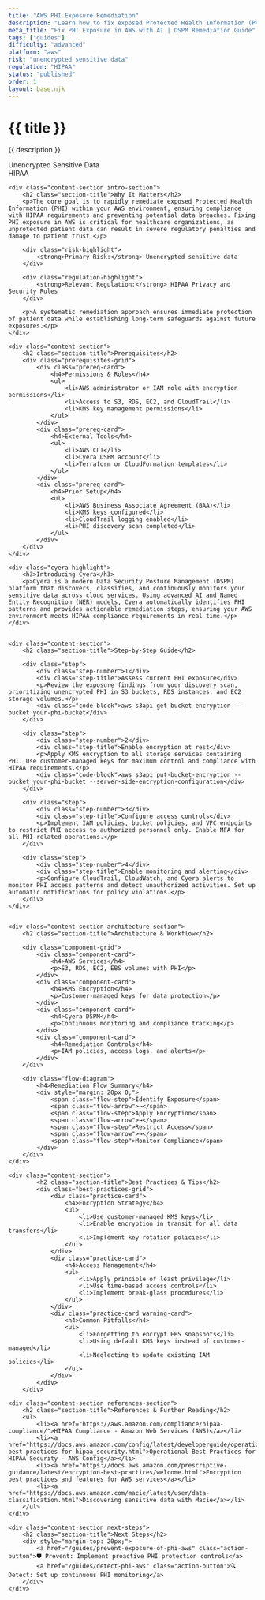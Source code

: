 ```yaml
---
title: "AWS PHI Exposure Remediation"
description: "Learn how to fix exposed Protected Health Information (PHI) in AWS environments. Follow step-by-step guidance for HIPAA compliance."
meta_title: "Fix PHI Exposure in AWS with AI | DSPM Remediation Guide"
tags: ["guides"]
difficulty: "advanced"
platform: "aws"
risk: "unencrypted sensitive data"
regulation: "HIPAA"
status: "published"
order: 1
layout: base.njk
---
```


<div class="container">
    <div class="header">
        <h1>{{ title }}</h1>
        <p>{{ description }}</p>
        <div class="badge">Unencrypted Sensitive Data</div>
        <div class="badge regulation">HIPAA</div>
    </div>

    <div class="content-section intro-section">
        <h2 class="section-title">Why It Matters</h2>
        <p>The core goal is to rapidly remediate exposed Protected Health Information (PHI) within your AWS environment, ensuring compliance with HIPAA requirements and preventing potential data breaches. Fixing PHI exposure in AWS is critical for healthcare organizations, as unprotected patient data can result in severe regulatory penalties and damage to patient trust.</p>
        
        <div class="risk-highlight">
            <strong>Primary Risk:</strong> Unencrypted sensitive data
        </div>
        
        <div class="regulation-highlight">
            <strong>Relevant Regulation:</strong> HIPAA Privacy and Security Rules
        </div>
        
        <p>A systematic remediation approach ensures immediate protection of patient data while establishing long-term safeguards against future exposures.</p>
    </div>

    <div class="content-section">
        <h2 class="section-title">Prerequisites</h2>
        <div class="prerequisites-grid">
            <div class="prereq-card">
                <h4>Permissions & Roles</h4>
                <ul>
                    <li>AWS administrator or IAM role with encryption permissions</li>
                    <li>Access to S3, RDS, EC2, and CloudTrail</li>
                    <li>KMS key management permissions</li>
                </ul>
            </div>
            <div class="prereq-card">
                <h4>External Tools</h4>
                <ul>
                    <li>AWS CLI</li>
                    <li>Cyera DSPM account</li>
                    <li>Terraform or CloudFormation templates</li>
                </ul>
            </div>
            <div class="prereq-card">
                <h4>Prior Setup</h4>
                <ul>
                    <li>AWS Business Associate Agreement (BAA)</li>
                    <li>KMS keys configured</li>
                    <li>CloudTrail logging enabled</li>
                    <li>PHI discovery scan completed</li>
                </ul>
            </div>
        </div>
    </div>
	
    <div class="cyera-highlight">
        <h3>Introducing Cyera</h3>
        <p>Cyera is a modern Data Security Posture Management (DSPM) platform that discovers, classifies, and continuously monitors your sensitive data across cloud services. Using advanced AI and Named Entity Recognition (NER) models, Cyera automatically identifies PHI patterns and provides actionable remediation steps, ensuring your AWS environment meets HIPAA compliance requirements in real time.</p>
    </div>
	

    <div class="content-section">
        <h2 class="section-title">Step-by-Step Guide</h2>
        
        <div class="step">
            <div class="step-number">1</div>
            <div class="step-title">Assess current PHI exposure</div>
            <p>Review the exposure findings from your discovery scan, prioritizing unencrypted PHI in S3 buckets, RDS instances, and EC2 storage volumes.</p>
            <div class="code-block">aws s3api get-bucket-encryption --bucket your-phi-bucket</div>
        </div>

        <div class="step">
            <div class="step-number">2</div>
            <div class="step-title">Enable encryption at rest</div>
            <p>Apply KMS encryption to all storage services containing PHI. Use customer-managed keys for maximum control and compliance with HIPAA requirements.</p>
            <div class="code-block">aws s3api put-bucket-encryption --bucket your-phi-bucket --server-side-encryption-configuration</div>
        </div>

        <div class="step">
            <div class="step-number">3</div>
            <div class="step-title">Configure access controls</div>
            <p>Implement IAM policies, bucket policies, and VPC endpoints to restrict PHI access to authorized personnel only. Enable MFA for all PHI-related operations.</p>
        </div>

        <div class="step">
            <div class="step-number">4</div>
            <div class="step-title">Enable monitoring and alerting</div>
            <p>Configure CloudTrail, CloudWatch, and Cyera alerts to monitor PHI access patterns and detect unauthorized activities. Set up automatic notifications for policy violations.</p>
        </div>
    </div>


    <div class="content-section architecture-section">
        <h2 class="section-title">Architecture & Workflow</h2>
        
        <div class="component-grid">
            <div class="component-card">
                <h4>AWS Services</h4>
                <p>S3, RDS, EC2, EBS volumes with PHI</p>
            </div>
            <div class="component-card">
                <h4>KMS Encryption</h4>
                <p>Customer-managed keys for data protection</p>
            </div>
            <div class="component-card">
                <h4>Cyera DSPM</h4>
                <p>Continuous monitoring and compliance tracking</p>
            </div>
            <div class="component-card">
                <h4>Remediation Controls</h4>
                <p>IAM policies, access logs, and alerts</p>
            </div>
        </div>

        <div class="flow-diagram">
            <h4>Remediation Flow Summary</h4>
            <div style="margin: 20px 0;">
                <span class="flow-step">Identify Exposure</span>
                <span class="flow-arrow">→</span>
                <span class="flow-step">Apply Encryption</span>
                <span class="flow-arrow">→</span>
                <span class="flow-step">Restrict Access</span>
                <span class="flow-arrow">→</span>
                <span class="flow-step">Monitor Compliance</span>
            </div>
        </div>
    </div>

	<div class="content-section">
	        <h2 class="section-title">Best Practices & Tips</h2>
	        <div class="best-practices-grid">
	            <div class="practice-card">
	                <h4>Encryption Strategy</h4>
	                <ul>
	                    <li>Use customer-managed KMS keys</li>
	                    <li>Enable encryption in transit for all data transfers</li>
	                    <li>Implement key rotation policies</li>
	                </ul>
	            </div>
	            <div class="practice-card">
	                <h4>Access Management</h4>
	                <ul>
	                    <li>Apply principle of least privilege</li>
	                    <li>Use time-based access controls</li>
	                    <li>Implement break-glass procedures</li>
	                </ul>
	            </div>
	            <div class="practice-card warning-card">
	                <h4>Common Pitfalls</h4>
	                <ul>
	                    <li>Forgetting to encrypt EBS snapshots</li>
	                    <li>Using default KMS keys instead of customer-managed</li>
	                    <li>Neglecting to update existing IAM policies</li>
	                </ul>
	            </div>
	        </div>
	    </div>

    <div class="content-section references-section">
        <h2 class="section-title">References & Further Reading</h2>
        <ul>
            <li><a href="https://aws.amazon.com/compliance/hipaa-compliance/">HIPAA Compliance - Amazon Web Services (AWS)</a></li>
            <li><a href="https://docs.aws.amazon.com/config/latest/developerguide/operational-best-practices-for-hipaa_security.html">Operational Best Practices for HIPAA Security - AWS Config</a></li>
            <li><a href="https://docs.aws.amazon.com/prescriptive-guidance/latest/encryption-best-practices/welcome.html">Encryption best practices and features for AWS services</a></li>
            <li><a href="https://docs.aws.amazon.com/macie/latest/user/data-classification.html">Discovering sensitive data with Macie</a></li>
        </ul>
    </div>

    <div class="content-section next-steps">
        <h2 class="section-title">Next Steps</h2>
        <div style="margin-top: 20px;">
            <a href="/guides/prevent-exposure-of-phi-aws" class="action-button">🛡️ Prevent: Implement proactive PHI protection controls</a>
            <a href="/guides/detect-phi-aws" class="action-button">🔍 Detect: Set up continuous PHI monitoring</a>
        </div>
    </div>
</div>